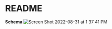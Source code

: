 # README

**Schema** 
![Screen Shot 2022-08-31 at 1 37 41 PM](https://user-images.githubusercontent.com/102636892/187777405-2a1705a3-8f2b-4ae3-8448-d03c964fa394.png)
